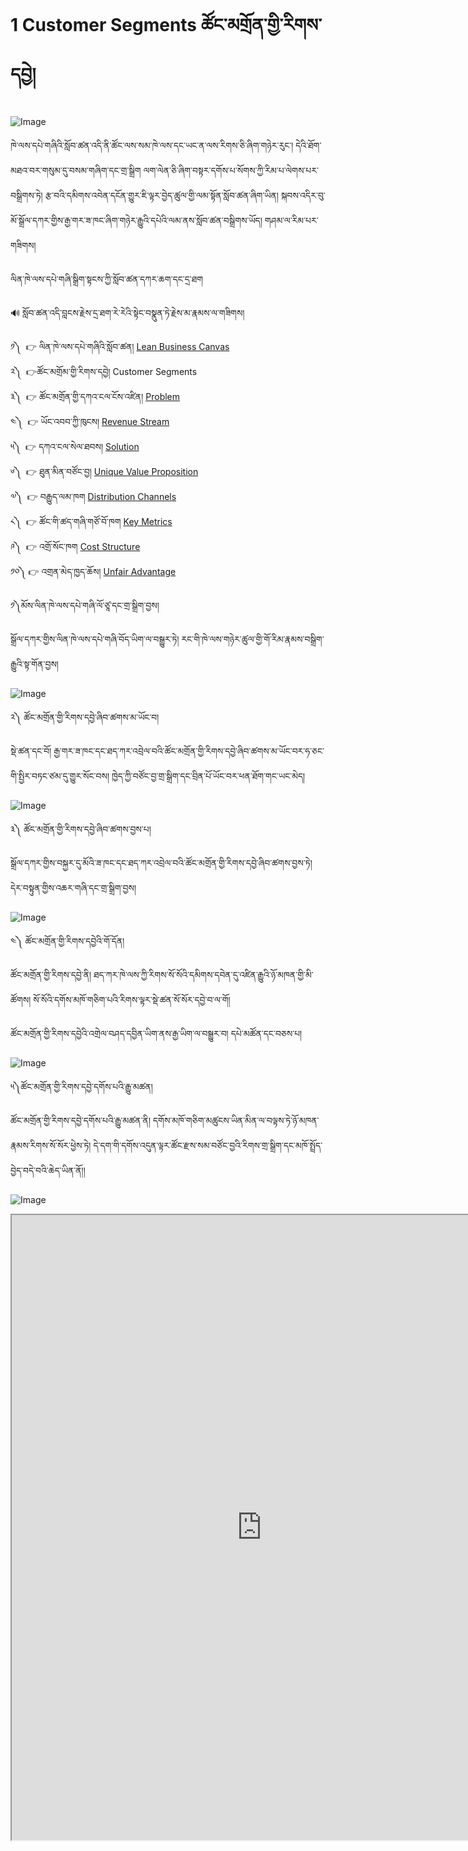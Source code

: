 # 1 Customer Segments ཚོང་མགྲོན་གྱི་རིགས་དབྱེ།

![Image](images/00001.jpeg) 

ཁེ་ལས་དཔེ་གཞིའི་སློབ་ཚན་འདི་ནི་ཚོང་ལས་སམ་ཁེ་ལས་དང་ཡང་ན་ལས་རིགས་ཅི་ཞིག་གཉེར་རུང་། དེའི་ཐོག་མཐའ་བར་གསུམ་དུ་བསམ་གཞིག་དང་གྲ་སྒྲིག ལག་ལེན་ཅི་ཞིག་བསྟར་དགོས་པ་སོགས་ཀྱི་རིམ་པ་ལེགས་པར་བསྒྲིགས་ཏེ། རྩ་བའི་དམིགས་འབེན་དངོན་གྱུར་ཇི་ལྟར་བྱེད་ཚུལ་གྱི་ལམ་སྟོན་སློབ་ཚན་ཞིག་ཡིན། སྐབས་འདིར་བུ་མོ་སྒྲོལ་དཀར་གྱིས་རྒྱ་གར་ཟ་ཁང་ཞིག་གཉེར་རྒྱུའི་དཔེའི་ལམ་ནས་སློབ་ཚན་བསྒྲིགས་ཡོད། གཤམ་ལ་རིམ་པར་གཟིགས།  

ལིན་ཁེ་ལས་དཔེ་གཞི་སྒྲིག་སྟངས་ཀྱི་སློབ་ཚན་དཀར་ཆག་དང་དྲ་ཐག  

🔊 སློབ་ཚན་འདི་བླངས་རྗེས་དྲ་ཐག་རེ་རེའི་སྟེང་བསྣུན་ཏེ་རྗེས་མ་རྣམས་ལ་གཟིགས།  

༡༽  👉 ལིན་ཁེ་ལས་དཔེ་གཞིའི་སློབ་ཚན། [Lean Business Canvas](=101186626)  
༢༽  👉ཚོང་མགྲོམ་གྱི་རིགས་དབྱེ། Customer Segments  
༣༽  👉 ཚོང་མགྲོན་གྱི་དཀའ་ངལ་ངོས་འཛིན། [Problem](=101186626)  
༤༽  👉 ཡོང་འབབ་ཀྱི་ཁུངས། [Revenue Stream](=101186626)  
༥༽  👉 དཀའ་ངལ་སེལ་ཐབས། [Solution](=101186626)  
༦༽  👉 ཐུན་མིན་བཙོང་བྱ། [Unique Value Proposition](=101186626)  
༧༽  👉 བརྒྱུད་ལམ་ཁག [Distribution Channels](=101186626)  
༨༽  👉 ཚོང་གི་ཚད་གཞི་གཙོ་བོ་ཁག [Key Metrics](=101186626)  
༩༽  👉 འགྲོ་སོང་ཁག [Cost Structure](=101186626)  
༡༠༽ 👉 འགྲན་མེད་ཁྱད་ཆོས། [Unfair Advantage](=101186626)  

༡༽མོས་ལིན་ཁེ་ལས་དཔེ་གཞི་ལོ་ཙཱ་དང་གྲ་སྒྲིག་བྱས།  

སྒྲོལ་དཀར་གྱིས་ལིན་ཁེ་ལས་དཔེ་གཞི་བོད་ཡིག་ལ་བསྒྱུར་ཏེ། རང་གི་ཁེ་ལས་གཉེར་ཚུལ་གྱི་གོ་རིམ་རྣམས་བསྒྲིག་རྒྱུའི་སྟ་གོན་བྱས།  

![Image](images/000002.png)

༢༽ ཚོང་མགྲོན་གྱི་རིགས་དབྱེ་ཞིབ་ཚགས་མ་ཡོང་བ།  

སྡེ་ཚན་དང་བོ། རྒྱ་གར་ཟ་ཁང་དང་ཐད་ཀར་འབྲེལ་བའི་ཚོང་མགྲོན་གྱི་རིགས་དབྱེ་ཞིབ་ཚགས་མ་ཡོང་བར་ཧ་ཅང་གི་སྤྱིར་བཏང་ཙམ་དུ་གྱུར་སོང་བས། ཁྱེད་ཀྱི་བཙོང་བྱ་གྲ་སྒྲིག་དང་བྲིན་པོ་ཡོང་བར་ཕན་ཐོག་གང་ཡང་མེད།  

![Image](images/000006.png)

༣༽ ཚོང་མགྲོན་གྱི་རིགས་དབྱེ་ཞིབ་ཚགས་བྱས་པ།  

སྒྲོལ་དཀར་གྱིས་བསྐྱར་དུ་མོའི་ཟ་ཁང་དང་ཐད་ཀར་འབྲེལ་བའི་ཚོང་མགྲོན་གྱི་རིགས་དབྱེ་ཞིབ་ཚགས་བྱས་ཏེ། དེར་བསྟུན་གྱིས་འཆར་གཞི་དང་གྲ་སྒྲིག་བྱས།  

![Image](images/000007.png)

༤༽ ཚོང་མགྲོན་གྱི་རིགས་དབྱེའི་གོ་དོན།  

ཚོང་མགྲོན་གྱི་རིགས་དབྱེ་ནི། ཐད་ཀར་ཁེ་ལས་ཀྱི་རིགས་སོ་སོའི་དམིགས་དབེན་དུ་འཛིན་རྒྱུའི་ཉོ་མཁན་གྱི་མི་ཚོགས། སོ་སོའི་དགོས་མཁོ་གཅིག་པའི་རིགས་ལྟར་སྡེ་ཚན་སོ་སོར་དབྱེ་བ་ལ་གོ།  

ཚོང་མགྲོན་གྱི་རིགས་དབྱེའི་འགྲེལ་བཤད་དབྱིན་ཡིག་ནས་རྒྱ་ཡིག་ལ་བསྒྱུར་བ། དཔེ་མཚོན་དང་བཅས་པ།  

![Image](images/000003.png)

༥༽ཚོང་མགྲོན་གྱི་རིགས་དབྱེ་དགོས་པའི་རྒྱུ་མཚན།  

ཚོང་མགྲོན་གྱི་རིགས་དབྱེ་དགོས་པའི་རྒྱུ་མཚན་ནི། དགོས་མཁོ་གཅིག་མཚུངས་ཡིན་མིན་ལ་བལྟས་ཏེ་ཉོ་མཁན་རྣམས་རིགས་སོ་སོར་ཕྱེས་ཏེ། དེ་དག་གི་དགོས་འདུན་ལྟར་ཚོང་རྫས་སམ་བཙོང་བྱའི་རིགས་གྲ་སྒྲིག་དང་མཁོ་སྤྲོད་བྱེད་བདེ་བའི་ཆེད་ཡིན་ནོ།།  

![Image](images/000005.png)

<p class="hide top"><iframe src="https://shimowendang.com/forms/ooPUZ9IpRCscLsex/fill?channel=1" style="height:1000px;width:800px;"></iframe></p>